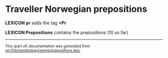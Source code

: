 # Traveller Norwegian prepositions

**LEXICON pr** adds the tag  **+Pr**

**LEXICON Prepositions** contains the prepositions (10 so far)

* * *

<small>This (part of) documentation was generated from [src/fst/morphology/stems/prepositions.lexc](https://github.com/giellalt/lang-rmg/blob/main/src/fst/morphology/stems/prepositions.lexc)</small>
